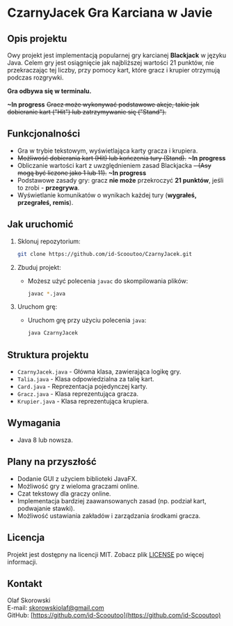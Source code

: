 
# CzarnyJacek Gra Karciana w Javie

## Opis projektu

Owy projekt jest implementacją popularnej gry karcianej **Blackjack** w języku Java. Celem gry jest osiągnięcie jak najbliższej wartości 21 punktów, nie przekraczając tej liczby, przy pomocy kart, które gracz i krupier otrzymują podczas rozgrywki.

**Gra odbywa się w terminalu.** 

**~In progress**
~~Gracz może wykonywać podstawowe akcje, takie jak dobieranie kart ("Hit") lub zatrzymywanie się ("Stand").~~

## Funkcjonalności

- Gra w trybie tekstowym, wyświetlająca karty gracza i krupiera.
- ~~Możliwość dobierania kart (Hit) lub kończenia tury (Stand).~~ **~In progress**
- Obliczanie wartości kart z uwzględnieniem zasad Blackjacka 
~~- (Asy mogą być liczone jako 1 lub 11).~~ **~In progress**
- Podstawowe zasady gry: gracz **nie może** przekroczyć **21 punktów**, jeśli to zrobi - **przegrywa**.
- Wyświetlanie komunikatów o wynikach każdej tury (**wygrałeś, przegrałeś, remis**).

## Jak uruchomić

1. Sklonuj repozytorium:
    ```bash
    git clone https://github.com/id-Scooutoo/CzarnyJacek.git
    ```

2. Zbuduj projekt:
    - Możesz użyć polecenia `javac` do skompilowania plików:
      ```bash
      javac *.java
      ```

3. Uruchom grę:
    - Uruchom grę przy użyciu polecenia `java`:
      ```bash
      java CzarnyJacek
      ```

## Struktura projektu

- `CzarnyJacek.java` - Główna klasa, zawierająca logikę gry.
- `Talia.java` - Klasa odpowiedzialna za talię kart.
- `Card.java` - Reprezentacja pojedynczej karty.
- `Gracz.java` - Klasa reprezentująca gracza.
- `Krupier.java` - Klasa reprezentująca krupiera.

## Wymagania

- Java 8 lub nowsza.

## Plany na przyszłość

- Dodanie GUI z użyciem biblioteki JavaFX.
- Możliwość gry z wieloma graczami online.
- Czat tekstowy dla graczy online.
- Implementacja bardziej zaawansowanych zasad (np. podział kart, podwajanie stawki).
- Możliwość ustawiania zakładów i zarządzania środkami gracza.

## Licencja

Projekt jest dostępny na licencji MIT. Zobacz plik [LICENSE](LICENSE) po więcej informacji.

## Kontakt

Olaf Skorowski  
E-mail: [skorowskiolaf@gmail.com](mailto:skorowskiolaf@gmail.com)  
GitHub: [https://github.com/id-Scooutoo](https://github.com/id-Scooutoo)

